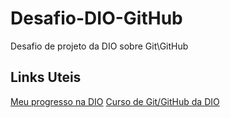 # Desafio-DIO-GitHub
Desafio de projeto da DIO sobre Git\GitHub

## Links Uteis 
[Meu progresso na DIO](https://web.dio.me/users/jonaslobo0711?tab=achievements)
[Curso de Git/GitHub da DIO](https://web.dio.me/course/introducao-ao-git-e-ao-github/learning/75b9fe49-6ed4-4480-83a7-7e37fc356aa9/?back=/browse)

